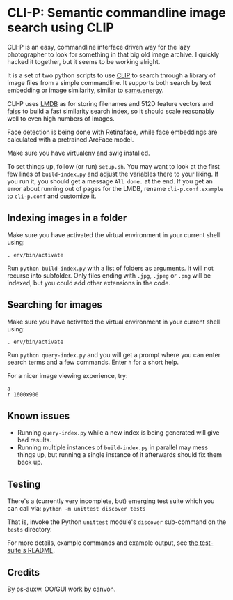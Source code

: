 # CLI-P: Semantic commandline image search using CLIP

CLI-P is an easy, commandline interface driven way for the lazy
photographer to look for something in that big old image archive. I
quickly hacked it together, but it seems to be working alright.

It is a set of two python scripts to use
[CLIP](https://github.com/openai/CLIP) to search through a library of
image files from a simple commandline. It supports both search by text
embedding or image similarity, similar to
[same.energy](https://same.energy/).

CLI-P uses [LMDB](https://symas.com/lmdb/) as for storing filenames and
512D feature vectors and
[faiss](https://github.com/facebookresearch/faiss) to build a fast
similarity search index, so it should scale reasonably well to even high
numbers of images.

Face detection is being done with Retinaface, while face embeddings are
calculated with a pretrained ArcFace model.

Make sure you have virtualenv and swig installed.

To set things up, follow (or run) `setup.sh`. You may want to look at
the first few lines of `build-index.py` and adjust the variables there
to your liking. If you run it, you should get a message `All done.` at
the end. If you get an error about running out of pages for the LMDB,
rename `cli-p.conf.example` to `cli-p.conf` and customize it.

## Indexing images in a folder

Make sure you have activated the virtual environment in your current
shell using:

    . env/bin/activate

Run `python build-index.py` with a list of folders as arguments. It will
not recurse into subfolder. Only files ending with `.jpg`, `.jpeg` or
`.png` will be indexed, but you could add other extensions in the code.

## Searching for images

Make sure you have activated the virtual environment in your current
shell using:

    . env/bin/activate

Run `python query-index.py` and you will get a prompt where you can
enter search terms and a few commands. Enter `h` for a short help.

For a nicer image viewing experience, try:

    a
    r 1600x900

## Known issues

* Running `query-index.py` while a new index is being generated will
    give bad results.
* Running multiple instances of `build-index.py` in parallel may mess
    things up, but running a single instance of it afterwards should
    fix them back up.

## Testing

There's a (currently very incomplete, but) emerging test suite
which you can call via: `python -m unittest discover tests`

That is, invoke the Python `unittest` module's `discover` sub-command
on the `tests` directory.

For more details, example commands and example output, see
[the test-suite's README](tests/README.md).

## Credits

By ps-auxw. OO/GUI work by canvon.
